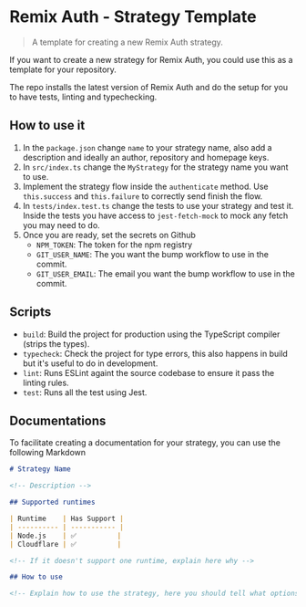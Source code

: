 # Remix Auth - Strategy Template

> A template for creating a new Remix Auth strategy.

If you want to create a new strategy for Remix Auth, you could use this as a template for your repository.

The repo installs the latest version of Remix Auth and do the setup for you to have tests, linting and typechecking.

## How to use it

1. In the `package.json` change `name` to your strategy name, also add a description and ideally an author, repository and homepage keys.
2. In `src/index.ts` change the `MyStrategy` for the strategy name you want to use.
3. Implement the strategy flow inside the `authenticate` method. Use `this.success` and `this.failure` to correctly send finish the flow.
4. In `tests/index.test.ts` change the tests to use your strategy and test it. Inside the tests you have access to `jest-fetch-mock` to mock any fetch you may need to do.
5. Once you are ready, set the secrets on Github
   - `NPM_TOKEN`: The token for the npm registry
   - `GIT_USER_NAME`: The you want the bump workflow to use in the commit.
   - `GIT_USER_EMAIL`: The email you want the bump workflow to use in the commit.

## Scripts

- `build`: Build the project for production using the TypeScript compiler (strips the types).
- `typecheck`: Check the project for type errors, this also happens in build but it's useful to do in development.
- `lint`: Runs ESLint againt the source codebase to ensure it pass the linting rules.
- `test`: Runs all the test using Jest.

## Documentations

To facilitate creating a documentation for your strategy, you can use the following Markdown

```markdown
# Strategy Name

<!-- Description -->

## Supported runtimes

| Runtime    | Has Support |
| ---------- | ----------- |
| Node.js    | ✅          |
| Cloudflare | ✅          |

<!-- If it doesn't support one runtime, explain here why -->

## How to use

<!-- Explain how to use the strategy, here you should tell what options it expects from the developer when instantiating the strategy -->
```

